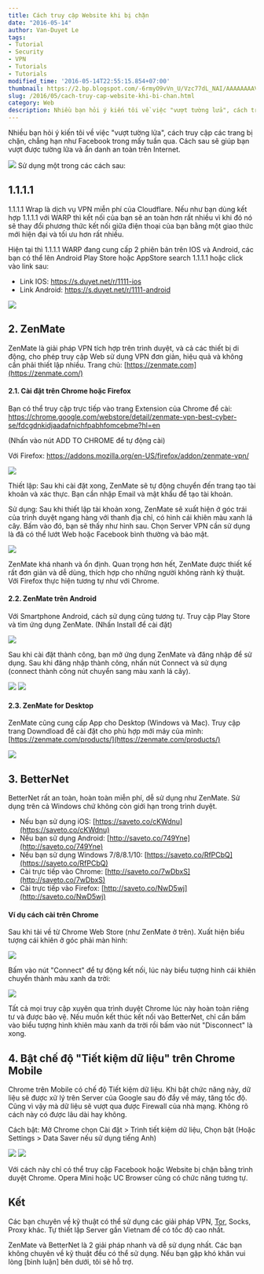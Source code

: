 ```yaml
---
title: Cách truy cập Website khi bị chặn
date: "2016-05-14"
author: Van-Duyet Le
tags:
- Tutorial
- Security
- VPN
- Tutorials
- Tutorials
modified_time: '2016-05-14T22:55:15.854+07:00'
thumbnail: https://2.bp.blogspot.com/-6rmyO9vVn_U/Vzc77dL_NAI/AAAAAAAAVD8/Wvsfgk_OvMUeC5hCRyDPoAe39khT159KQCK4B/s1600/zenmate-14-535x535.png
slug: /2016/05/cach-truy-cap-website-khi-bi-chan.html
category: Web
description: Nhiều bạn hỏi ý kiến tôi về việc "vượt tường lửa", cách truy cập các trang bị chặn, chẳng hạn như Facebook trong mấy tuần qua. Cách sau sẽ giúp bạn vượt được tường lửa và ẩn danh an toàn trên Internet.
---
```


Nhiều bạn hỏi ý kiến tôi về việc "vượt tường lửa", cách truy cập các trang bị chặn, chẳng hạn như Facebook trong mấy tuần qua. Cách sau sẽ giúp bạn vượt được tường lửa và ẩn danh an toàn trên Internet.

![](https://2.bp.blogspot.com/-6rmyO9vVn_U/Vzc77dL_NAI/AAAAAAAAVD8/Wvsfgk_OvMUeC5hCRyDPoAe39khT159KQCK4B/s1600/zenmate-14-535x535.png)
Sử dụng một trong các cách sau:

## 1.1.1.1 


1.1.1.1 Wrap là dịch vụ VPN miễn phí của Cloudflare. Nếu như bạn dùng kết hợp 1.1.1.1 với WARP thì kết nối của bạn sẽ an toàn hơn rất nhiều vì khi đó nó sẽ thay đổi phương thức kết nối giữa điện thoại của bạn bằng một giao thức mới hiện đại và tối ưu hơn rất nhiều.

Hiện tại thì 1.1.1.1 WARP đang cung cấp 2 phiên bản trên IOS và Android, các bạn có thể lên Android Play Store hoặc AppStore search 1.1.1.1 hoặc click vào link sau: 

- Link IOS: https://s.duyet.net/r/1111-ios
- Link Android: https://s.duyet.net/r/1111-android

![](https://lh3.googleusercontent.com/hRk1fa8UwnrIdg5FJt9wRfFz7805vhTRuoDoQB0Pl61oMDxxBqgDXwcXwtej4ulWeA=w2880-h1522-rw)


## 2. ZenMate

ZenMate là giải pháp VPN tích hợp trên trình duyệt, và cả các thiết bị di động, cho phép truy cập Web sử dụng VPN đơn giản, hiệu quả và không cần phải thiết lập nhiều.
Trang chủ: [https://zenmate.com](https://zenmate.com/)

#### 2.1. Cài đặt trên Chrome hoặc Firefox


Bạn có thể truy cập trực tiếp vào trang Extension của Chrome để cài: https://chrome.google.com/webstore/detail/zenmate-vpn-best-cyber-se/fdcgdnkidjaadafnichfpabhfomcebme?hl=en

(Nhấn vào nút ADD TO CHROME để tự động cài)

Với Firefox: https://addons.mozilla.org/en-US/firefox/addon/zenmate-vpn/

![](https://1.bp.blogspot.com/-zS2wjA1SbA0/Vzcug6RQS2I/AAAAAAAAVCA/zf5f1fJdfZI1E1l-nhA2mozH4HYlRvA6gCK4B/s1600/zenmate-duyetdev.png)

Thiết lập: Sau khi cài đặt xong, ZenMate sẽ tự động chuyển đến trang tạo tài khoản và xác thực. Bạn cần nhập Email và mật khẩu để tạo tài khoản.

Sử dụng: Sau khi thiết lập tài khoản xong, ZenMate sẽ xuất hiện ở góc trái của trình duyệt ngang hàng với thanh địa chỉ, có hình cái khiên màu xanh lá cây. Bấm vào đó, bạn sẽ thấy như hình sau. Chọn Server VPN cần sử dụng là đã có thể lướt Web hoặc Facebook bình thường và bảo mật.

![](https://3.bp.blogspot.com/-1knBl0-PL8c/Vzcys1kqHwI/AAAAAAAAVCc/JYxeHrMhrg0msgxWMqwKCZ6ruFZtvTBbgCK4B/s1600/zenmate-duyetdev-2.png)

ZenMate khá nhanh và ổn định. Quan trọng hơn hết, ZenMate được thiết kế rất đơn giản và dễ dùng, thích hợp cho những người không rành kỹ thuật. Với Firefox thực hiện tương tự như với Chrome.

#### 2.2. ZenMate trên Android


Với Smartphone Android, cách sử dụng cũng tương tự. Truy cập Play Store và tìm ứng dụng ZenMate.
(Nhấn Install để cài đặt)

[![](https://3.bp.blogspot.com/-IFR5trJHCQ8/Vzc2ZARNp9I/AAAAAAAAVDA/c35wN_F_6N4x1sP563SZ1MmLuCv54lpEQCK4B/s640/Screenshot_2016-05-14-21-18-58_com.android.vending.png)](https://3.bp.blogspot.com/-IFR5trJHCQ8/Vzc2ZARNp9I/AAAAAAAAVDA/c35wN_F_6N4x1sP563SZ1MmLuCv54lpEQCK4B/s1600/Screenshot_2016-05-14-21-18-58_com.android.vending.png)

Sau khi cài đặt thành công, bạn mở ứng dụng ZenMate và đăng nhập để sử dụng. Sau khi đăng nhập thành công, nhấn nút Connect và sử dụng (connect thành công nút chuyển sang màu xanh lá cây).

[![](https://1.bp.blogspot.com/-boJX_SRa7CQ/Vzc200gkGHI/AAAAAAAAVDQ/h1vTcCnbzg4nhMZIGEY4j-OZWZg_4sLvwCK4B/s640/Screenshot_2016-05-14-21-24-54_com.android.vpndialogs.png)](https://1.bp.blogspot.com/-boJX_SRa7CQ/Vzc200gkGHI/AAAAAAAAVDQ/h1vTcCnbzg4nhMZIGEY4j-OZWZg_4sLvwCK4B/s1600/Screenshot_2016-05-14-21-24-54_com.android.vpndialogs.png) [![](https://3.bp.blogspot.com/-qe3lttSB8UI/Vzc2iiLf-RI/AAAAAAAAVDI/YixU8LszvaA2w75vtFNucs1RrgGsu7ZdQCK4B/s640/Screenshot_2016-05-14-21-25-18_com.zenmate.android.png)](https://3.bp.blogspot.com/-qe3lttSB8UI/Vzc2iiLf-RI/AAAAAAAAVDI/YixU8LszvaA2w75vtFNucs1RrgGsu7ZdQCK4B/s1600/Screenshot_2016-05-14-21-25-18_com.zenmate.android.png)

#### 2.3. ZenMate for Desktop


ZenMate cũng cung cấp App cho Desktop (Windows và Mac). Truy cập trang Downdload để cài đặt cho phù hợp mới máy của mình: [https://zenmate.com/products/](https://zenmate.com/products/)

![](https://1.bp.blogspot.com/-nGZqzdb-5QY/VzdKCvCIDuI/AAAAAAAAVEc/kaFhFdptSmgUv-zdVSx0ZBae-batLKiogCLcB/s1600/screencapture-zenmate-com-products-1463241047991.png)

## 3. BetterNet


BetterNet rất an toàn, hoàn toàn miễn phí, dễ sử dụng như ZenMate. Sử dụng trên cả Windows chứ không còn giới hạn trong trình duyệt.

- Nếu bạn sử dụng iOS: [https://saveto.co/cKWdnu](https://saveto.co/cKWdnu)
- Nếu bạn sử dụng Android: [http://saveto.co/749Yne](http://saveto.co/749Yne)
- Nếu bạn sử dụng Windows 7/8/8.1/10: [https://saveto.co/RfPCbQ](https://saveto.co/RfPCbQ)
- Cài trực tiếp vào Chrome: [http://saveto.co/7wDbxS](http://saveto.co/7wDbxS)
- Cài trực tiếp vào Firefox: [http://saveto.co/NwD5wj](http://saveto.co/NwD5wj)

#### Ví dụ cách cài trên Chrome


Sau khi tải về từ Chrome Web Store (như ZenMate ở trên). Xuất hiện biểu tượng cái khiên ở góc phải màn hình:

[![](https://1.bp.blogspot.com/-cUMfhsFw3dU/Vzc6RzqUpbI/AAAAAAAAVDk/slJ6osBsI8UNDkuph9pTV9eKu5H-9sy9wCK4B/s1600/Screenshot%2Bfrom%2B2016-05-14%2B21-45-20.png)](https://1.bp.blogspot.com/-cUMfhsFw3dU/Vzc6RzqUpbI/AAAAAAAAVDk/slJ6osBsI8UNDkuph9pTV9eKu5H-9sy9wCK4B/s1600/Screenshot%2Bfrom%2B2016-05-14%2B21-45-20.png)

Bấm vào nút "Connect" để tự động kết nối, lúc này biểu tượng hình cái khiên chuyển thành màu xanh da trời:

[![](https://2.bp.blogspot.com/-gpn8aFIKC0I/Vzc6hvtmX0I/AAAAAAAAVDs/b2GXUAt8rEc0LWpl-q2fABdHCCnuNiIjwCK4B/s1600/Screenshot%2Bfrom%2B2016-05-14%2B21-45-27.png)](https://2.bp.blogspot.com/-gpn8aFIKC0I/Vzc6hvtmX0I/AAAAAAAAVDs/b2GXUAt8rEc0LWpl-q2fABdHCCnuNiIjwCK4B/s1600/Screenshot%2Bfrom%2B2016-05-14%2B21-45-27.png)

Tất cả mọi truy cập xuyên qua trình duyệt Chrome lúc này hoàn toàn riêng tư và được bảo vệ. Nếu muốn kết thúc kết nối vào BetterNet, chỉ cần bấm vào biểu tượng hình khiên màu xanh da trời rồi bấm vào nút "Disconnect" là xong.

## 4. Bật chế độ "Tiết kiệm dữ liệu" trên Chrome Mobile

Chrome trên Mobile có chế độ Tiết kiệm dữ liệu. Khi bật chức năng này, dữ liệu sẽ được xử lý trên Server của Google sau đó đẩy về máy, tăng tốc độ. Cũng vì vậy mà dữ liệu sẽ vượt qua được Firewall của nhà mạng. Không rõ cách này có được lâu dài hay không.

Cách bật: Mở Chrome chọn Cài đặt > Trình tiết kiệm dữ liệu, Chọn bật
(Hoặc Settings > Data Saver nếu sử dụng tiếng Anh)

[![](https://3.bp.blogspot.com/-79AODl6OLlo/VzdG91qSqTI/AAAAAAAAVEQ/ybPSkdLn2mwZDftuztZibaepko2F9CWHACK4B/s640/Screenshot_2016-05-14-22-34-19_com.android.chrome.png)](https://3.bp.blogspot.com/-79AODl6OLlo/VzdG91qSqTI/AAAAAAAAVEQ/ybPSkdLn2mwZDftuztZibaepko2F9CWHACK4B/s1600/Screenshot_2016-05-14-22-34-19_com.android.chrome.png) [![](https://4.bp.blogspot.com/-c4YYCunb3Yg/VzdG931PYpI/AAAAAAAAVEU/WIwBw8mOwikHCVs7gCaMHegR5u_nYpO8wCK4B/s640/Screenshot_2016-05-14-22-34-54_com.android.chrome.png)](https://4.bp.blogspot.com/-c4YYCunb3Yg/VzdG931PYpI/AAAAAAAAVEU/WIwBw8mOwikHCVs7gCaMHegR5u_nYpO8wCK4B/s1600/Screenshot_2016-05-14-22-34-54_com.android.chrome.png)

Với cách này chỉ có thể truy cập Facebook hoặc Website bị chặn bằng trình duyệt Chrome. Opera Mini hoặc UC Browser cũng có chức năng tương tự.

## Kết


Các bạn chuyên về kỹ thuật có thể sử dụng các giải pháp VPN, [Tor](https://www.torproject.org/), Socks, Proxy khác. Tự thiết lập Server gần Vietnam để có tốc độ cao nhất.

ZenMate và BetterNet là 2 giải pháp nhanh và dễ sử dụng nhất. Các bạn không chuyên về kỹ thuật đều có thể sử dụng. Nếu bạn gặp khó khăn vui lòng [bình luận] bên dưới, tôi sẽ hỗ trợ.

